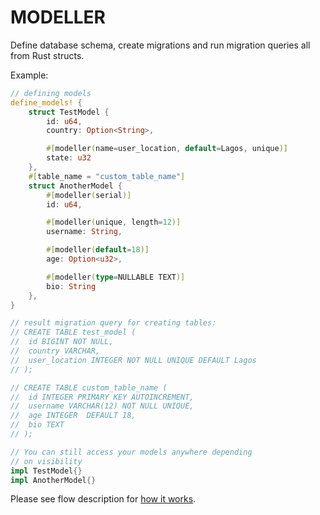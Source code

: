 # MODELLER
Define database schema, create migrations and run migration queries all from Rust structs.

Example:
```rust
// defining models
define_models! {
    struct TestModel {
        id: u64,
        country: Option<String>,

        #[modeller(name=user_location, default=Lagos, unique)]
        state: u32
    },
    #[table_name = "custom_table_name"]
    struct AnotherModel {
        #[modeller(serial)]
        id: u64,

        #[modeller(unique, length=12)]
        username: String,

        #[modeller(default=18)]
        age: Option<u32>,

        #[modeller(type=NULLABLE TEXT)]
        bio: String
    },
}

// result migration query for creating tables:
// CREATE TABLE test_model (
// 	id BIGINT NOT NULL,
// 	country VARCHAR,
// 	user_location INTEGER NOT NULL UNIQUE DEFAULT Lagos
// );

// CREATE TABLE custom_table_name (
// 	id INTEGER PRIMARY KEY AUTOINCREMENT,
// 	username VARCHAR(12) NOT NULL UNIQUE,
// 	age INTEGER  DEFAULT 18,
// 	bio TEXT
// );

// You can still access your models anywhere depending
// on visibility
impl TestModel{}
impl AnotherModel{}
```

Please see flow description for [how it works](#FLOW.MD).
